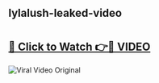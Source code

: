 ## lylalush-leaked-video 

# <h2><a href="http://freeplayer.one?title=lylalush-leaked-video&ref=21J">🔗 Click to Watch 👉🔴 VIDEO</a></h2>

<a href="http://freeplayer.one?title=lylalush-leaked-video&ref=21J" rel="nofollow" data-target="animated-image.originalLink"><img src="https://i.ibb.co.com/xMMVF88/686577567.gif" alt="Viral Video Original" style="max-width: 100%; display: inline-block;" data-target="animated-image.originalImage"></a>

